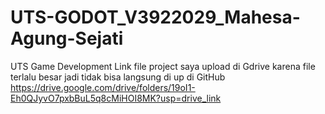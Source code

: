 # UTS-GODOT_V3922029_Mahesa-Agung-Sejati
UTS Game Development
Link file project saya upload di Gdrive karena file terlalu besar jadi tidak bisa langsung di up di GitHub 
https://drive.google.com/drive/folders/19oI1-Eh0QJyvO7pxbBuL5q8cMiHOI8MK?usp=drive_link
